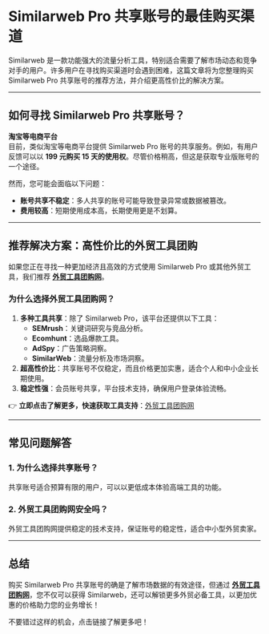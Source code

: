 # Similarweb Pro 共享账号的最佳购买渠道

Similarweb 是一款功能强大的流量分析工具，特别适合需要了解市场动态和竞争对手的用户。许多用户在寻找购买渠道时会遇到困难，这篇文章将为您整理购买 Similarweb Pro 共享账号的推荐方法，并介绍更高性价比的解决方案。

---

## 如何寻找 Similarweb Pro 共享账号？

**淘宝等电商平台**  
目前，类似淘宝等电商平台提供 Similarweb Pro 账号的共享服务。例如，有用户反馈可以以 **199 元购买 15 天的使用权**。尽管价格稍高，但这是获取专业版账号的一个途径。

然而，您可能会面临以下问题：
- **账号共享不稳定**：多人共享的账号可能导致登录异常或数据被篡改。
- **费用较高**：短期使用成本高，长期使用更是不划算。

---

## 推荐解决方案：高性价比的外贸工具团购

如果您正在寻找一种更加经济且高效的方式使用 Similarweb Pro 或其他外贸工具，我们推荐 **[外贸工具团购网](https://bit.ly/waimao518)**。

### 为什么选择外贸工具团购网？
1. **多种工具共享**：除了 Similarweb Pro，该平台还提供以下工具：
   - **SEMrush**：关键词研究与竞品分析。
   - **Ecomhunt**：选品爆款工具。
   - **AdSpy**：广告策略洞察。
   - **SimilarWeb**：流量分析及市场洞察。
2. **超高性价比**：共享账号不仅稳定，而且价格更加实惠，适合个人和中小企业长期使用。
3. **稳定性强**：会员账号共享，平台技术支持，确保用户登录体验流畅。

👉 **立即点击了解更多，快速获取工具支持**：[外贸工具团购网](https://bit.ly/waimao518)

---

## 常见问题解答

### 1. 为什么选择共享账号？
共享账号适合预算有限的用户，可以以更低成本体验高端工具的功能。

### 2. 外贸工具团购网安全吗？
外贸工具团购网提供稳定的技术支持，保证账号的稳定性，适合中小型外贸卖家。

---

## 总结

购买 Similarweb Pro 共享账号的确是了解市场数据的有效途径，但通过 **[外贸工具团购网](https://bit.ly/waimao518)**，您不仅可以获得 Similarweb，还可以解锁更多外贸必备工具，以更加优惠的价格助力您的业务增长！

不要错过这样的机会，点击链接了解更多吧！
